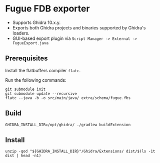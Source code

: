 # Fugue FDB exporter

- Supports Ghidra 10.x.y.
- Exports both Ghidra projects and binaries supported by Ghidra's loaders.
- GUI-based export plugin via `Script Manager -> External -> FugueExport.java`

## Prerequisites

Install the flatbuffers compiler `flatc`.

Run the following commands:

```
git submodule init
git submodule update --recursive
flatc --java -b -o src/main/java/ extra/schema/fugue.fbs
```

## Build

```
GHIDRA_INSTALL_DIR=/opt/ghidra/ ./gradlew buildExtension
```

## Install

```
unzip -qod "${GHIDRA_INSTALL_DIR}"/Ghidra/Extensions/ dist/$(ls -1t dist | head -n1)
```
